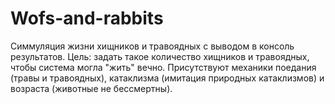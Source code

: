 # Wofs-and-rabbits
Симмуляция жизни хищников и травоядных с выводом в консоль результатов.
Цель: задать такое количество хищников и травоядных, чтобы система могла "жить" вечно.
Присутствуют механики поедания (травы и травоядных), катаклизма (имитация природных катаклизмов) и возраста (животные не бессмертны).
